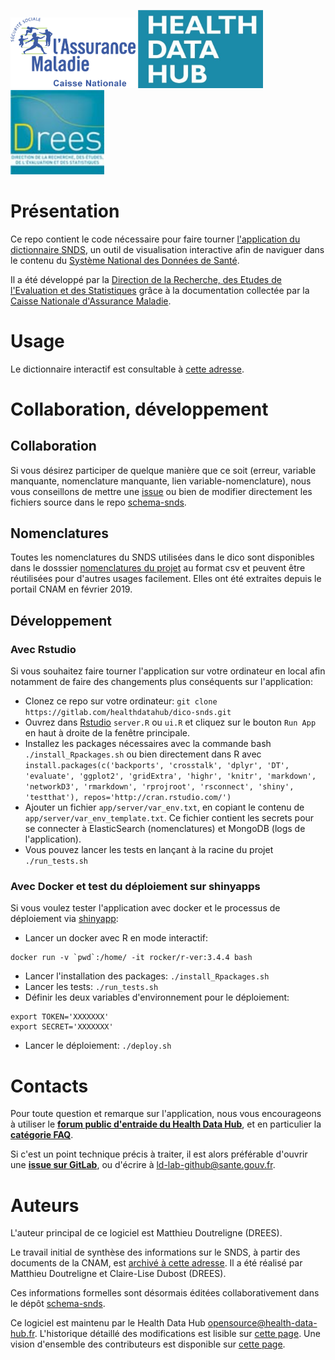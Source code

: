 <img src="app/www/logo-cnam.png" alt="drawing" width="200"/> <img src="app/www/logo-hdh.png" alt="drawing" width="200"/> <img src="app/www/logo-drees.png" alt="drawing" width="150"/>

# Présentation

Ce repo contient le code nécessaire pour faire tourner [l'application du dictionnaire SNDS](https://health-data-hub.shinyapps.io/dico-snds/), un outil de visualisation interactive afin de naviguer dans le contenu du [Système National des Données de Santé](https://www.snds.gouv.fr/SNDS/Accueil).

Il a été développé par la [Direction de la Recherche, des Etudes de l'Evaluation et des Statistiques](https://drees.solidarites-sante.gouv.fr/etudes-et-statistiques/) grâce à la documentation collectée par la [Caisse Nationale d'Assurance Maladie](https://assurance-maladie.ameli.fr/qui-sommes-nous).

# Usage

Le dictionnaire interactif est consultable à [cette adresse](https://health-data-hub.shinyapps.io/dico-snds/).

# Collaboration, développement

## Collaboration

Si vous désirez participer de quelque manière que ce soit (erreur, variable manquante, nomenclature manquante, lien variable-nomenclature), nous vous conseillons de mettre une [issue](https://gitlab.com/healthdatahub/dico-snds/issues) ou bien de modifier directement les fichiers source dans le repo [schema-snds](https://gitlab.com/healthdatahub/schema-snds/issues).

## Nomenclatures
Toutes les nomenclatures du SNDS utilisées dans le dico sont disponibles dans le dosssier [nomenclatures du projet](app/app_data/nomenclatures) au format csv et peuvent être réutilisées pour d'autres usages facilement. Elles ont été extraites depuis le portail CNAM en février 2019.


## Développement

### Avec Rstudio

Si vous souhaitez faire tourner l'application sur votre ordinateur en local afin notamment de faire des changements plus conséquents sur l'application:
+ Clonez ce repo sur votre ordinateur: `git clone https://gitlab.com/healthdatahub/dico-snds.git`
+ Ouvrez dans [Rstudio](https://www.rstudio.com/) `server.R` ou `ui.R` et cliquez sur le bouton `Run App` en haut à droite de la fenêtre principale.
+ Installez les packages nécessaires avec la commande bash `./install_Rpackages.sh` ou bien directement dans R avec `install.packages(c('backports', 'crosstalk', 'dplyr', 'DT', 'evaluate', 'ggplot2', 'gridExtra', 'highr', 'knitr', 'markdown', 'networkD3', 'rmarkdown', 'rprojroot', 'rsconnect', 'shiny', 'testthat'), repos='http://cran.rstudio.com/')`
+ Ajouter un fichier `app/server/var_env.txt`, en copiant le contenu de `app/server/var_env_template.txt`.
 Ce fichier contient les secrets pour se connecter à ElasticSearch (nomenclatures) et MongoDB (logs de l'application). 
+ Vous pouvez lancer les tests en lançant à la racine du projet `./run_tests.sh`

### Avec Docker et test du déploiement sur shinyapps

Si vous voulez tester l'application avec docker et le processus de déploiement via [shinyapp](https://www.shinyapps.io/):

+ Lancer un docker avec R en mode interactif: 

```
docker run -v `pwd`:/home/ -it rocker/r-ver:3.4.4 bash
```

+ Lancer l'installation des packages: `./install_Rpackages.sh`
+ Lancer les tests: `./run_tests.sh`
+ Définir les deux variables d'environnement pour le déploiement: 

```
export TOKEN='XXXXXXX'
export SECRET='XXXXXXX'
```

+ Lancer le déploiement: `./deploy.sh`

# Contacts

Pour toute question et remarque sur l'application, nous vous encourageons à utiliser le **[forum public d'entraide du Health Data Hub](https://entraide.health-data-hub.fr/)**, et en particulier la **[catégorie FAQ](https://entraide.health-data-hub.fr/c/faq)**. 

Si c'est un point technique précis à traiter, il est alors préférable d'ouvrir une **[issue sur GitLab](https://gitlab.com/healthdatahub/dico-snds/issues)**, ou d'écrire à <ld-lab-github@sante.gouv.fr>.

# Auteurs

L'auteur principal de ce logiciel est Matthieu Doutreligne (DREES). 

Le travail initial de synthèse des informations sur le SNDS, à partir des documents de la CNAM, est [archivé à cette adresse](https://gitlab.com/healthdatahub/dico-snds-creation-archive). 
Il a été réalisé par Matthieu Doutreligne et Claire-Lise Dubost (DREES).

Ces informations formelles sont désormais éditées collaborativement dans le dépôt [schema-snds](https://gitlab.com/healthdatahub/schema-snds).

Ce logiciel est maintenu par le Health Data Hub <opensource@health-data-hub.fr>. 
L'historique détaillé des modifications est lisible sur [cette page](https://gitlab.com/healthdatahub/dico-snds/commits/master).
Une vision d'ensemble des contributeurs est disponible sur [cette page](https://gitlab.com/healthdatahub/dico-snds/-/graphs/master).